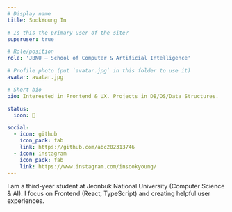 ```yaml
---
# Display name
title: SookYoung In

# Is this the primary user of the site?
superuser: true

# Role/position
role: 'JBNU — School of Computer & Artificial Intelligence'

# Profile photo (put `avatar.jpg` in this folder to use it)
avatar: avatar.jpg

# Short bio
bio: Interested in Frontend & UX. Projects in DB/OS/Data Structures.

status:
  icon: 🐥

social:
  - icon: github
    icon_pack: fab
    link: https://github.com/abc202313746
  - icon: instagram
    icon_pack: fab
    link: https://www.instagram.com/insookyoung/
---
```


I am a third-year student at Jeonbuk National University (Computer Science & AI). I focus on Frontend (React, TypeScript) and creating helpful user experiences.
